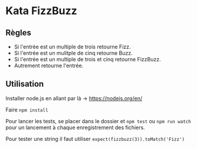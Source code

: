 # Kata FizzBuzz
## Règles
* Si l'entrée est un multiple de trois retourne Fizz.
* Si l'entrée est un mulitple de cinq retourne Buzz.
* Si l'entrée est un multiple de trois et cinq retourne FizzBuzz.
* Autrement retourne l'entrée.
## Utilisation
Installer node.js en allant par là -> https://nodejs.org/en/

Faire `npm install`

Pour lancer les tests, se placer dans le dossier et `npm test` ou `npm run watch` pour un lancement à chaque enregistrement des fichiers.

Pour tester une string il faut utiliser `expect(fizzbuzz(3)).toMatch('Fizz')`

